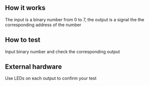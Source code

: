 <!---

This file is used to generate your project datasheet. Please fill in the information below and delete any unused
sections.

You can also include images in this folder and reference them in the markdown. Each image must be less than
512 kb in size, and the combined size of all images must be less than 1 MB.
-->

## How it works

The input is a binary number from 0 to 7, the output is a signal the the corresponding address of the number

## How to test

Input binary number and check the corresponding output

## External hardware

Use LEDs on each output to confirm your test
